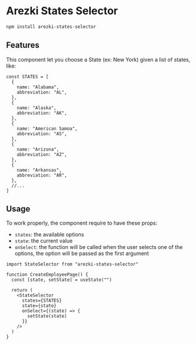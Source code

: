# Arezki States Selector

```bash
npm install arezki-states-selector
```

## Features
This component let you choose a State (ex: New York) given a list of states, like:

```tsx
const STATES = [
  {
    name: "Alabama",
    abbreviation: "AL",
  },
  {
    name: "Alaska",
    abbreviation: "AK",
  },
  {
    name: "American Samoa",
    abbreviation: "AS",
  },
  {
    name: "Arizona",
    abbreviation: "AZ",
  },
  {
    name: "Arkansas",
    abbreviation: "AR",
  },
  //...
]
```

## Usage
To work properly, the component require to have these props:
- `states`: the available options
- `state`: the current value
- `onSelect`: the function will be called when the user selects one of the options, the option will be passed as the first argument

```tsx
import StateSelector from "arezki-states-selector"

function CreateEmployeePage() {
  const [state, setState] = useState("")

  return (
    <StateSelector
      states={STATES}
      state={state}
      onSelect={(state) => {
        setState(state)
      }}
    />
  )
}
```
